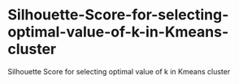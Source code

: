 # Silhouette-Score-for-selecting-optimal-value-of-k-in-Kmeans-cluster
Silhouette Score for selecting optimal value of k in Kmeans cluster
